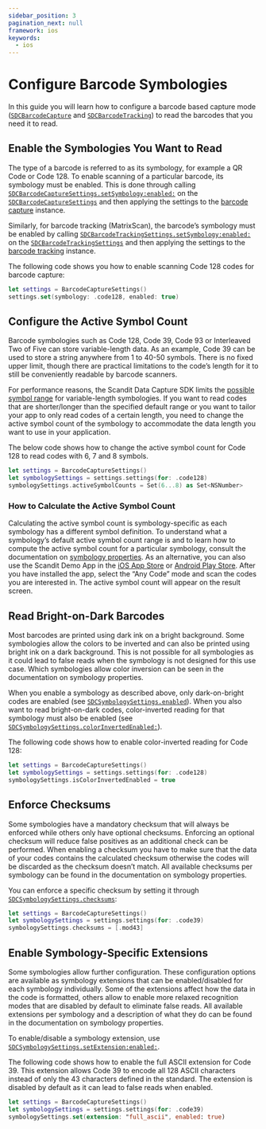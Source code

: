 ```yaml
---
sidebar_position: 3
pagination_next: null
framework: ios
keywords:
  - ios
---
```


# Configure Barcode Symbologies

In this guide you will learn how to configure a barcode based capture mode ([`SDCBarcodeCapture`](https://docs.scandit.com/data-capture-sdk/ios/barcode-capture/api/barcode-capture.html#class-scandit.datacapture.barcode.BarcodeCapture) and [`SDCBarcodeTracking`](https://docs.scandit.com/data-capture-sdk/ios/barcode-capture/api/barcode-tracking.html#class-scandit.datacapture.barcode.tracking.BarcodeTracking)) to read the barcodes that you need it to read.

## Enable the Symbologies You Want to Read

The type of a barcode is referred to as its symbology, for example a QR Code or Code 128. To enable scanning of a particular barcode, its symbology must be enabled. This is done through calling [`SDCBarcodeCaptureSettings.setSymbology:enabled:`](https://docs.scandit.com/data-capture-sdk/ios/barcode-capture/api/barcode-capture-settings.html#method-scandit.datacapture.barcode.BarcodeCaptureSettings.EnableSymbology) on the [`SDCBarcodeCaptureSettings`](https://docs.scandit.com/data-capture-sdk/ios/barcode-capture/api/barcode-capture-settings.html#class-scandit.datacapture.barcode.BarcodeCaptureSettings) and then applying the settings to the [barcode capture](https://docs.scandit.com/data-capture-sdk/ios/barcode-capture/api/barcode-capture.html#class-scandit.datacapture.barcode.BarcodeCapture) instance. 

Similarly, for barcode tracking (MatrixScan), the barcode’s symbology must be enabled by calling [`SDCBarcodeTrackingSettings.setSymbology:enabled:`](https://docs.scandit.com/data-capture-sdk/ios/barcode-capture/api/barcode-tracking-settings.html#method-scandit.datacapture.barcode.tracking.BarcodeTrackingSettings.EnableSymbology) on the [`SDCBarcodeTrackingSettings`](https://docs.scandit.com/data-capture-sdk/ios/barcode-capture/api/barcode-tracking-settings.html#class-scandit.datacapture.barcode.tracking.BarcodeTrackingSettings) and then applying the settings to the [barcode tracking](https://docs.scandit.com/data-capture-sdk/ios/barcode-capture/api/barcode-tracking.html#class-scandit.datacapture.barcode.tracking.BarcodeTracking) instance.

The following code shows you how to enable scanning Code 128 codes for barcode capture:

```swift
let settings = BarcodeCaptureSettings()
settings.set(symbology: .code128, enabled: true)
```

## Configure the Active Symbol Count

Barcode symbologies such as Code 128, Code 39, Code 93 or Interleaved Two of Five can store variable-length data. As an example, Code 39 can be used to store a string anywhere from 1 to 40-50 symbols. There is no fixed upper limit, though there are practical limitations to the code’s length for it to still be conveniently readable by barcode scanners.

For performance reasons, the Scandit Data Capture SDK limits the [possible symbol range](https://docs.scandit.com/data-capture-sdk/ios/barcode-capture/api/symbology-settings.html#property-scandit.datacapture.barcode.SymbologySettings.ActiveSymbolCounts) for variable-length symbologies. If you want to read codes that are shorter/longer than the specified default range or you want to tailor your app to only read codes of a certain length, you need to change the active symbol count of the symbology to accommodate the data length you want to use in your application.

The below code shows how to change the active symbol count for Code 128 to read codes with 6, 7 and 8 symbols.

```swift
let settings = BarcodeCaptureSettings()
let symbologySettings = settings.settings(for: .code128)
symbologySettings.activeSymbolCounts = Set(6...8) as Set<NSNumber>
```

### How to Calculate the Active Symbol Count

Calculating the active symbol count is symbology-specific as each symbology has a different symbol definition. To understand what a symbology’s default active symbol count range is and to learn how to compute the active symbol count for a particular symbology, consult the documentation on [symbology properties](../../../symbology-properties.md). As an alternative, you can also use the Scandit Demo App in the [iOS App Store](https://itunes.apple.com/us/app/scandit-barcode-scanner-demo/id453880584) or [Android Play Store](https://play.google.com/store/apps/details?id=com.scandit.demoapp). After you have installed the app, select the “Any Code” mode and scan the codes you are interested in. The active symbol count will appear on the result screen.

## Read Bright-on-Dark Barcodes

Most barcodes are printed using dark ink on a bright background. Some symbologies allow the colors to be inverted and can also be printed using bright ink on a dark background. This is not possible for all symbologies as it could lead to false reads when the symbology is not designed for this use case. Which symbologies allow color inversion can be seen in the documentation on symbology properties.

When you enable a symbology as described above, only dark-on-bright codes are enabled (see [`SDCSymbologySettings.enabled`](https://docs.scandit.com/data-capture-sdk/ios/barcode-capture/api/symbology-settings.html#property-scandit.datacapture.barcode.SymbologySettings.IsEnabled)). When you also want to read bright-on-dark codes, color-inverted reading for that symbology must also be enabled (see [`SDCSymbologySettings.colorInvertedEnabled:`](https://docs.scandit.com/data-capture-sdk/ios/barcode-capture/api/symbology-settings.html#property-scandit.datacapture.barcode.SymbologySettings.IsColorInvertedEnabled)).

The following code shows how to enable color-inverted reading for Code 128:

```swift
let settings = BarcodeCaptureSettings()
let symbologySettings = settings.settings(for: .code128)
symbologySettings.isColorInvertedEnabled = true
```

## Enforce Checksums

Some symbologies have a mandatory checksum that will always be enforced while others only have optional checksums. Enforcing an optional checksum will reduce false positives as an additional check can be performed. When enabling a checksum you have to make sure that the data of your codes contains the calculated checksum otherwise the codes will be discarded as the checksum doesn’t match. All available checksums per symbology can be found in the documentation on symbology properties.

You can enforce a specific checksum by setting it through [`SDCSymbologySettings.checksums`](https://docs.scandit.com/data-capture-sdk/ios/barcode-capture/api/symbology-settings.html#property-scandit.datacapture.barcode.SymbologySettings.Checksums):

```swift
let settings = BarcodeCaptureSettings()
let symbologySettings = settings.settings(for: .code39)
symbologySettings.checksums = [.mod43]
```

## Enable Symbology-Specific Extensions

Some symbologies allow further configuration. These configuration options are available as symbology extensions that can be enabled/disabled for each symbology individually. Some of the extensions affect how the data in the code is formatted, others allow to enable more relaxed recognition modes that are disabled by default to eliminate false reads. All available extensions per symbology and a description of what they do can be found in the documentation on symbology properties.

To enable/disable a symbology extension, use [`SDCSymbologySettings.setExtension:enabled:`](https://docs.scandit.com/data-capture-sdk/ios/barcode-capture/api/symbology-settings.html#method-scandit.datacapture.barcode.SymbologySettings.SetExtensionEnabled).

The following code shows how to enable the full ASCII extension for Code 39. This extension allows Code 39 to encode all 128 ASCII characters instead of only the 43 characters defined in the standard. The extension is disabled by default as it can lead to false reads when enabled.

```swift
let settings = BarcodeCaptureSettings()
let symbologySettings = settings.settings(for: .code39)
symbologySettings.set(extension: "full_ascii", enabled: true)
```